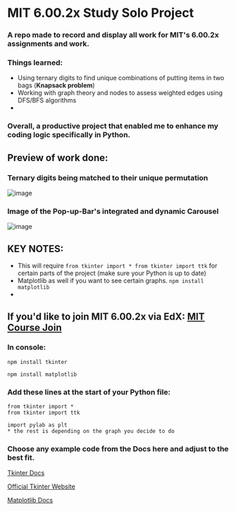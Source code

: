 # MIT 6.00.2x Study Solo Project 
### A repo made to record and display all work for MIT's 6.00.2x assignments and work.

### Things learned:
* Using ternary digits to find unique combinations of putting items in two bags (**Knapsack problem**)
* Working with graph theory and nodes to assess weighted edges using DFS/BFS algorithms
* 

### Overall, a productive project that enabled me to enhance my coding logic specifically in Python.

## Preview of work done:
### Ternary digits being matched to their unique permutation
![image](https://github.com/tuskydev/MIT-6.00.2x/assets/52723004/ee520b02-72ab-4f52-9fbd-47462fcae3bb)

### Image of the Pop-up-Bar's integrated and dynamic Carousel 
![image](https://user-images.githubusercontent.com/52723004/93537444-7d4e3f00-f919-11ea-94d4-43ab6a3205a9.png)

## KEY NOTES:
* This will require
`from tkinter import *
from tkinter import ttk` for certain parts of the project (make sure your Python is up to date)
* Matplotlib as well if you want to see certain graphs. `npm install matplotlib`
* 

## If you'd like to join MIT 6.00.2x via EdX: [MIT Course Join](https://www.edx.org/learn/computer-science/massachusetts-institute-of-technology-introduction-to-computational-thinking-and-data-science)

### In console:
`
npm install tkinter
`

`
npm install matplotlib
`

### Add these lines at the start of your Python file:
```
from tkinter import *
from tkinter import ttk
```

```
import pylab as plt
* the rest is depending on the graph you decide to do
```

### Choose any example code from the Docs here and adjust to the best fit.

[Tkinter Docs](https://docs.python.org/3/library/tkinter.html)

[Official Tkinter Website](https://tkdocs.com/)

[Matplotlib Docs](https://matplotlib.org/stable/users/explain/quick_start.html)
